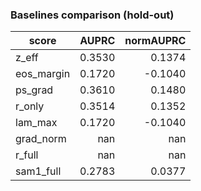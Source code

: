 ### Baselines comparison (hold-out)

| score | AUPRC | normAUPRC |
|---|---:|---:|
| z_eff | 0.3530 | 0.1374 |
| eos_margin | 0.1720 | -0.1040 |
| ps_grad | 0.3610 | 0.1480 |
| r_only | 0.3514 | 0.1352 |
| lam_max | 0.1720 | -0.1040 |
| grad_norm | nan | nan |
| r_full | nan | nan |
| sam1_full | 0.2783 | 0.0377 |